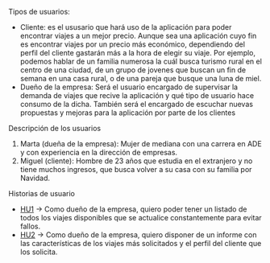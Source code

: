 Tipos de usuarios:
 - Cliente: es el ususario que hará uso de la aplicación para poder encontrar viajes a un mejor precio. Aunque sea una aplicación cuyo fin es encontrar viajes por un precio más económico, dependiendo del perfil del cliente gastarán más a la hora de elegir su viaje. Por ejemplo, podemos hablar de un familia numerosa la cuál busca turismo rural en el centro de una ciudad, de un grupo de jovenes que buscan un fin de semana en una casa rural, o de una pareja que busque una luna de miel. 
 - Dueño de la empresa: Será el usuario encargado de supervisar la demanda de viajes que recive la aplicación y qué tipo de usuario hace consumo de la dicha. También será el          encargado de escuchar nuevas propuestas y mejoras para la aplicación por parte de los clientes 

Descripción de los usuarios

1. Marta (dueña de la empresa): Mujer de mediana con una carrera en ADE y con experiencia en la dirección de empresas.
2. Miguel (cliente): Hombre de 23 años que estudia en el extranjero y no tiene muchos ingresos, que busca volver a su casa con su familia por Navidad.
 
Historias de usuario

- [HU1](https://github.com/jlortega00/IV/issues/3) -> Como dueño de la empresa, quiero poder tener un listado de todos los viajes disponibles que se actualice constantemente para evitar fallos.
- [HU2](https://github.com/jlortega00/IV/issues/4) -> Como dueño de la empresa, quiero disponer de un informe con las características de los viajes más solicitados y el perfil del cliente que los solicita.

